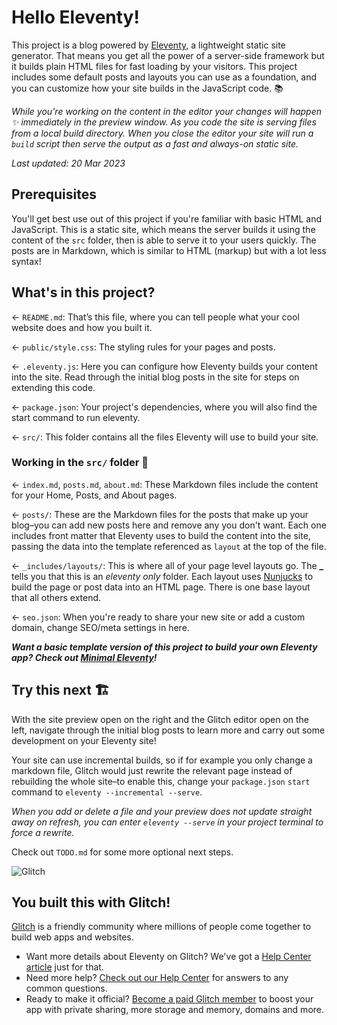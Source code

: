 # Hello Eleventy!

This project is a blog powered by [Eleventy](https://www.11ty.dev/), a lightweight static site generator. That means you get all the power of a server-side framework but it builds plain HTML files for fast loading by your visitors. This project includes some default posts and layouts you can use as a foundation, and you can customize how your site builds in the JavaScript code. 📚

_While you're working on the content in the editor your changes will happen ✨ immediately in the preview window. As you code the site is serving files from a local build directory. When you close the editor your site will run a `build` script then serve the output as a fast and always-on static site._

_Last updated: 20 Mar 2023_

## Prerequisites

You'll get best use out of this project if you're familiar with basic HTML and JavaScript. This is a static site, which means the server builds it using the content of the `src` folder, then is able to serve it to your users quickly. The posts are in Markdown, which is similar to HTML (markup) but with a lot less syntax!

## What's in this project?

← `README.md`: That’s this file, where you can tell people what your cool website does and how you built it.

← `public/style.css`: The styling rules for your pages and posts.

← `.eleventy.js`: Here you can configure how Eleventy builds your content into the site. Read through the initial blog posts in the site for steps on extending this code.

← `package.json`: Your project's dependencies, where you will also find the start command to run eleventy. 

← `src/`: This folder contains all the files Eleventy will use to build your site.

### Working in the `src/` folder 📁

← `index.md`, `posts.md`, `about.md`: These Markdown files include the content for your Home, Posts, and About pages.

← `posts/`: These are the Markdown files for the posts that make up your blog–you can add new posts here and remove any you don't want. Each one includes front matter that Eleventy uses to build the content into the site, passing the data into the template referenced as `layout` at the top of the file.

← `_includes/layouts/`: This is where all of your page level layouts go. The **\_** tells you that this is an _eleventy only_ folder. Each layout uses [Nunjucks](https://mozilla.github.io/nunjucks/templating.html) to build the page or post data into an HTML page. There is one base layout that all others extend.

← `seo.json`: When you're ready to share your new site or add a custom domain, change SEO/meta settings in here.

___Want a basic template version of this project to build your own Eleventy app? Check out [Minimal Eleventy](https://glitch.com/edit/#!/remix/11ty)!___

## Try this next 🏗️

With the site preview open on the right and the Glitch editor open on the left, navigate through the initial blog posts to learn more and carry out some development on your Eleventy site!

Your site can use incremental builds, so if for example you only change a markdown file, Glitch would just rewrite the relevant page instead of rebuilding the whole site–to enable this, change your `package.json` `start` command to `eleventy --incremental --serve`. 

_When you add or delete a file and your preview does not update straight away on refresh, you can enter `eleventy --serve` in your project terminal to force a rewrite._

Check out `TODO.md` for some more optional next steps.

![Glitch](https://cdn.glitch.com/a9975ea6-8949-4bab-addb-8a95021dc2da%2FLogo_Color.svg?v=1602781328576)

## You built this with Glitch!

[Glitch](https://glitch.com) is a friendly community where millions of people come together to build web apps and websites.

- Want more details about Eleventy on Glitch? We've got a [Help Center article](https://help.glitch.com/hc/en-us/articles/16287563161229-Eleventy-Projects) just for that.
- Need more help? [Check out our Help Center](https://help.glitch.com/) for answers to any common questions.
- Ready to make it official? [Become a paid Glitch member](https://glitch.com/pricing) to boost your app with private sharing, more storage and memory, domains and more.
